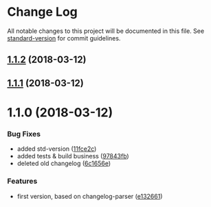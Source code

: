 # Change Log

All notable changes to this project will be documented in this file. See [standard-version](https://github.com/conventional-changelog/standard-version) for commit guidelines.

<a name="1.1.2"></a>
## [1.1.2](https://github.com/benmonro/changes-since/compare/v1.1.1...v1.1.2) (2018-03-12)



<a name="1.1.1"></a>
## [1.1.1](https://github.com/benmonro/changes-since/compare/v1.1.0...v1.1.1) (2018-03-12)



<a name="1.1.0"></a>
# 1.1.0 (2018-03-12)


### Bug Fixes

* added std-version ([11fce2c](https://github.com/benmonro/changes-since/commit/11fce2c))
* added tests & build business ([97843fb](https://github.com/benmonro/changes-since/commit/97843fb))
* deleted old changelog ([6c1656e](https://github.com/benmonro/changes-since/commit/6c1656e))


### Features

* first version, based on changelog-parser ([e132661](https://github.com/benmonro/changes-since/commit/e132661))
